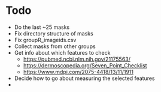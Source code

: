# Todo
- Do the last ~25 masks
- Fix directory structure of masks
- Fix groupR_imageids.csv
- Collect masks from other groups
- Get info about which features to check
	* https://pubmed.ncbi.nlm.nih.gov/21175563/
	* https://dermoscopedia.org/Seven_Point_Checklist
	* https://www.mdpi.com/2075-4418/13/11/1911
- Decide how to go about measuring the selected features
- 